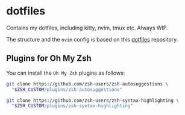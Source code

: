 # dotfiles
Contains my dotfiles, including kitty, nvim, tmux etc. Always WIP.

The structure and the `nvim` config is based on this [dotfiles](https://github.com/jarlsondre/dotfiles) repository.

## Plugins for Oh My Zsh

You can install the `Oh My Zsh` plugins as follows:

``` bash
git clone https://github.com/zsh-users/zsh-autosuggestions \
  "$ZSH_CUSTOM/plugins/zsh-autosuggestions"

git clone https://github.com/zsh-users/zsh-syntax-highlighting \
  "$ZSH_CUSTOM/plugins/zsh-syntax-highlighting"
